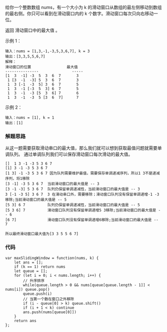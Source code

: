给你一个整数数组 nums，有一个大小为 k 的滑动窗口从数组的最左侧移动到数组的最右侧。你只可以看到在滑动窗口内的 k 个数字。滑动窗口每次只向右移动一位。

返回 滑动窗口中的最大值 。

示例 1：
```
输入：nums = [1,3,-1,-3,5,3,6,7], k = 3
输出：[3,3,5,5,6,7]
解释：
滑动窗口的位置                最大值
---------------               -----
[1  3  -1] -3  5  3  6  7       3
 1 [3  -1  -3] 5  3  6  7       3
 1  3 [-1  -3  5] 3  6  7       5
 1  3  -1 [-3  5  3] 6  7       5
 1  3  -1  -3 [5  3  6] 7       6
 1  3  -1  -3  5 [3  6  7]      7
 ```
示例 2：
```
输入：nums = [1], k = 1
输出：[1]
```
### 解题思路
从这一题需要获取滑动串口的最大值，那么我们就可以想到获取最值问题就需要单调队列。
通过单调队列我们可以保存滑动窗口每次滑动的最大值。
```
[]  1 3 -1 -3 5 3 6 7
[1] 3 -1 -3 5 3 6 7
[1 3] -1 -3 5 3 6 7 因为队列需要维护最值，需要保存单调递减序列，所以1 3不是递减序列，将1移除
[3 -1] -3 5 3 6 7  当前滑动窗口的最大值是 -- 3
[3 -1 -3] 5 3 6 7  队列仍保留单调递减性，当前滑动窗口的最大值是 -- 3
3 [-1 -3 5] 3 6 7  3 在滑动串口外，需要移除；滑动窗口队列没有保留单调递增-1 -3移除;当前滑动窗口的最大值是 -- 5
[5 3] 6 7          队列仍保留单调递减性，当前滑动窗口的最大值是 -- 5
[5 3 6] 7          滑动窗口队列没有保留单调递增5 3移除;当前滑动窗口的最大值是 -- 6
[6 7]              滑动窗口队列没有保留单调递增6移除;当前滑动窗口的最大值是 -- 7

所以最终滑动窗口最大值为[3 3 5 5 6 7]
```
### 代码
```
var maxSlidingWindow = function(nums, k) {
    let ans = [];
    if (k == 1) return nums
    let queue = [];
    for (let i = 0; i < nums.length; i++) {
        // 升序排序
        while(queue.length > 0 && nums[queue[queue.length - 1]] < nums[i]) queue.pop()
        queue.push(i)
        // 当第一个数在窗口之外移除
        if (i - queue[0] > k) queue.shift()
        if (i + 1 < k) continue
        ans.push(nums[queue[0]])
    }
    return ans
};
```